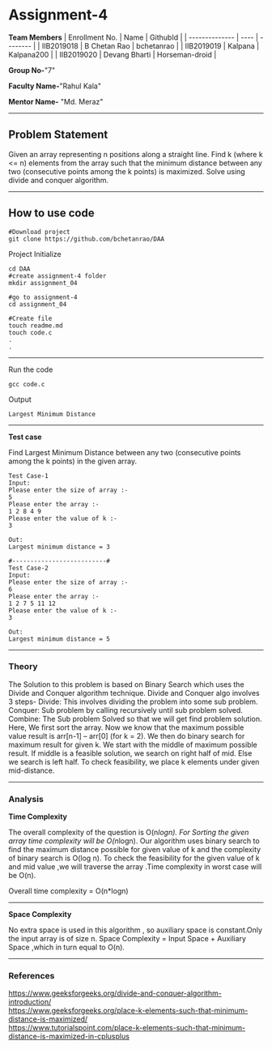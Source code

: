 # Assignment-4

**Team Members**
|   Enrollment No.  |   Name   | GithubId |
|   --------------  |   ----   | -------- |
|    IIB2019018  |   B Chetan Rao | bchetanrao |
|    IIB2019019  |   Kalpana | Kalpana200 | 
|    IIB2019020  |   Devang Bharti | Horseman-droid  |

**Group No-**"7"

**Faculty Name-**"Rahul Kala"

**Mentor Name-** "Md. Meraz"

---
## Problem Statement
Given an array representing n positions along a straight line. Find k
(where k <= n) elements from the array such that the minimum
distance between any two (consecutive points among the k points) is
maximized. Solve using divide and conquer algorithm.

---
## How to use code
```
#Download project
git clone https://github.com/bchetanrao/DAA 
```
Project Initialize 
```
cd DAA
#create assignment-4 folder
mkdir assignment_04

#go to assignment-4
cd assignment_04

#Create file
touch readme.md
touch code.c
.
.
```
---

Run the code
```
gcc code.c
```
Output
```
Largest Minimum Distance
```
---

**Test case**

Find Largest Minimum Distance between any two (consecutive points among the k points) in the given array.
```
Test Case-1
Input:
Please enter the size of array :-                                                                                                               
5                                                                                                                                               
Please enter the array :-                                                                                                                       
1 2 8 4 9                                                                                                                                       
Please enter the value of k :-                                                                                                                  
3                                                                                                                                               
 
Out:
Largest minimum distance = 3 

#--------------------------#
Test Case-2
Input:
Please enter the size of array :-                                                                                                               
6                                                                                                                                               
Please enter the array :-                                                                                                                       
1 2 7 5 11 12                                                                                                                                   
Please enter the value of k :-                                                                                                                  
3                                                                                                                                               

Out:
Largest minimum distance = 5  

```

---

### Theory
The Solution to this problem is based on Binary Search which uses the Divide and Conquer algorithm technique. Divide and Conquer algo involves 3 steps- 
Divide: This involves dividing the problem into some sub problem.
Conquer: Sub problem by calling recursively until sub problem solved.
Combine: The Sub problem Solved so that we will get find problem solution. 
Here, We first sort the array. Now we know that the maximum possible value result is arr[n-1] – arr[0] (for k = 2). We then do binary search for maximum result for given k. We start with the middle of maximum possible result. If middle is a feasible solution, we search on right half of mid. Else we search is left half. To check feasibility, we place k elements under given mid-distance.

---

### Analysis

**Time Complexity**

The overall complexity of the question is O(n*logn).
For Sorting the given array time complexity will be O(n*logn).
Our algorithm uses binary search to find the maximum distance possible for given value of k and the complexity of binary search is O(log n).
To check the feasibility for the given value of k and mid value ,we will traverse the array .Time complexity in worst case will be O(n).

Overall time complexity = O(n*logn)    

---

**Space Complexity**

No extra space is used in this algorithm , so auxiliary space is constant.Only the input array is of size n.
Space Complexity = Input Space + Auxiliary Space ,which in turn equal to O(n).

---

### References

https://www.geeksforgeeks.org/divide-and-conquer-algorithm-introduction/   
https://www.geeksforgeeks.org/place-k-elements-such-that-minimum-distance-is-maximized/    
https://www.tutorialspoint.com/place-k-elements-such-that-minimum-distance-is-maximized-in-cplusplus     

